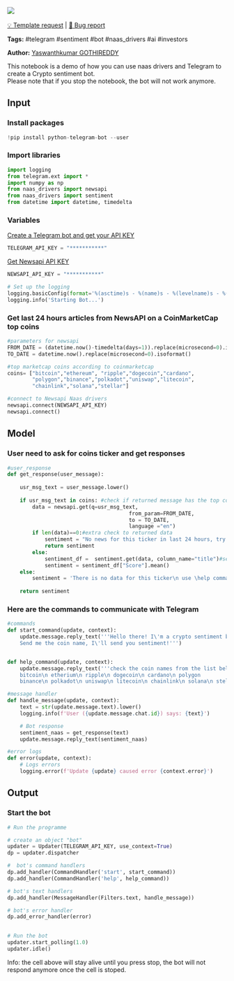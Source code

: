 <a href="https://app.naas.ai/user-redirect/naas/downloader?url=https://raw.githubusercontent.com/jupyter-naas/awesome-notebooks/master/Telegram/Telegram_Create_crypto_sentiment_bot.ipynb" target="_parent"><img src="https://naasai-public.s3.eu-west-3.amazonaws.com/open_in_naas.svg"/></a><br><br><a href="https://github.com/jupyter-naas/awesome-notebooks/issues/new?assignees=&labels=&template=template-request.md&title=Tool+-+Action+of+the+notebook+">💡 Template request</a> | <a href="https://github.com/jupyter-naas/awesome-notebooks/issues/new?assignees=&labels=&template=bug_report.md&title=">🚨 Bug report</a>

**Tags:** #telegram #sentiment #bot #naas_drivers #ai #investors

**Author:** [Yaswanthkumar GOTHIREDDY](https://www.linkedin.com/in/yaswanthkumargothireddy/)

This notebook is a demo of how you can use naas drivers and Telegram to create a Crypto sentiment bot. <br>
Please note that if you stop the notebook, the bot will not work anymore.

## Input

### Install packages


```python
!pip install python-telegram-bot --user
```

### Import libraries


```python
import logging
from telegram.ext import *
import numpy as np
from naas_drivers import newsapi
from naas_drivers import sentiment
from datetime import datetime, timedelta
```

### Variables

[Create a Telegram bot and get your API KEY](https://core.telegram.org/bots#6-botfather)


```python
TELEGRAM_API_KEY = "***********"
```

[Get Newsapi API KEY](https://newsapi.org/)


```python
NEWSAPI_API_KEY = "***********"
```


```python
# Set up the logging
logging.basicConfig(format='%(asctime)s - %(name)s - %(levelname)s - %(message)s', level=logging.INFO)
logging.info('Starting Bot...')
```

### Get last 24 hours articles from NewsAPI on a CoinMarketCap top coins


```python
#parameters for newsapi
FROM_DATE = (datetime.now()-timedelta(days=1)).replace(microsecond=0).isoformat()
TO_DATE = datetime.now().replace(microsecond=0).isoformat()

#top marketcap coins according to coinmarketcap
coins= ["bitcoin","ethereum", "ripple","dogecoin","cardano", 
        "polygon","binance","polkadot","uniswap","litecoin",
        "chainlink","solana","stellar"]

#connect to Newsapi Naas drivers
newsapi.connect(NEWSAPI_API_KEY)
newsapi.connect()
```

## Model

### User need to ask for coins ticker and get responses


```python
#user_response
def get_response(user_message):
    
    usr_msg_text = user_message.lower()
    
    if usr_msg_text in coins: #check if returned message has the top coins 
        data = newsapi.get(q=usr_msg_text,
                                       from_param=FROM_DATE,
                                       to = TO_DATE,
                                       language ="en")
        if len(data)==0:#extra check to returned data
            sentiment = "No news for this ticker in last 24 hours, try another"
            return sentiment
        else:
            sentiment_df =  sentiment.get(data, column_name="title")#sentiment calculation
            sentiment = sentiment_df["Score"].mean()
    else:
        sentiment = 'There is no data for this ticker\n use \help command'
    
    return sentiment
```

### Here are the commands to communicate with Telegram


```python
#commands
def start_command(update, context):
    update.message.reply_text('''Hello there! I\'m a crypto sentiment bot.
    Send me the coin name, I\'ll send you sentiment!''')


def help_command(update, context):
    update.message.reply_text('''check the coin names from the list below!
    bitcoin\n etherium\n ripple\n dogecoin\n cardano\n polygon
    binance\n polkadot\n uniswap\n litecoin\n chainlink\n solana\n stellar''')

#message handler
def handle_message(update, context):
    text = str(update.message.text).lower()
    logging.info(f'User ({update.message.chat.id}) says: {text}')

    # Bot response
    sentiment_naas = get_response(text)
    update.message.reply_text(sentiment_naas)

#error logs
def error(update, context):
    # Logs errors
    logging.error(f'Update {update} caused error {context.error}')
```

## Output

### Start the bot


```python
# Run the programme

# create an object "bot"
updater = Updater(TELEGRAM_API_KEY, use_context=True)
dp = updater.dispatcher

#  bot's command handlers
dp.add_handler(CommandHandler('start', start_command))
dp.add_handler(CommandHandler('help', help_command))

# bot's text handlers 
dp.add_handler(MessageHandler(Filters.text, handle_message))

# bot's error handler
dp.add_error_handler(error)

    
# Run the bot
updater.start_polling(1.0)
updater.idle()
```

Info: the cell above will stay alive until you press stop, the bot will not respond anymore once the cell is stoped.
